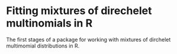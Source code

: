 # Fitting mixtures of direchelet multinomials in R

The first stages of a package for working with mixtures of dirchelet multimomial
distributions in R. 

